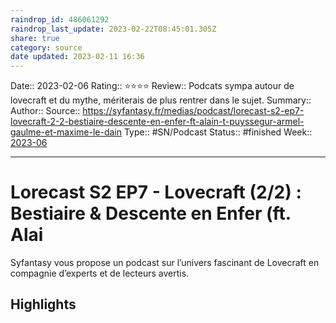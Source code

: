 ```yaml
---
raindrop_id: 486061292
raindrop_last_update: 2023-02-22T08:45:01.305Z
share: true
category: source
date updated: 2023-02-11 16:36
---
```


Date:: 2023-02-06
Rating:: ⭐⭐⭐⭐
Review:: Podcats sympa autour de lovecraft et du mythe, mériterais de plus rentrer dans le sujet.
Summary::
Author::
Source:: <https://syfantasy.fr/medias/podcast/lorecast-s2-ep7-lovecraft-2-2-bestiaire-descente-en-enfer-ft-alain-t-puyssegur-armel-gaulme-et-maxime-le-dain>
Type:: #SN/Podcast
Status:: #finished
Week:: [2023-06](../week/2023-06.md)

---

# Lorecast S2 EP7 - Lovecraft (2/2) : Bestiaire & Descente en Enfer (ft. Alai

Syfantasy vous propose un podcast sur l’univers fascinant de Lovecraft en compagnie d’experts et de lecteurs avertis.

## Highlights
